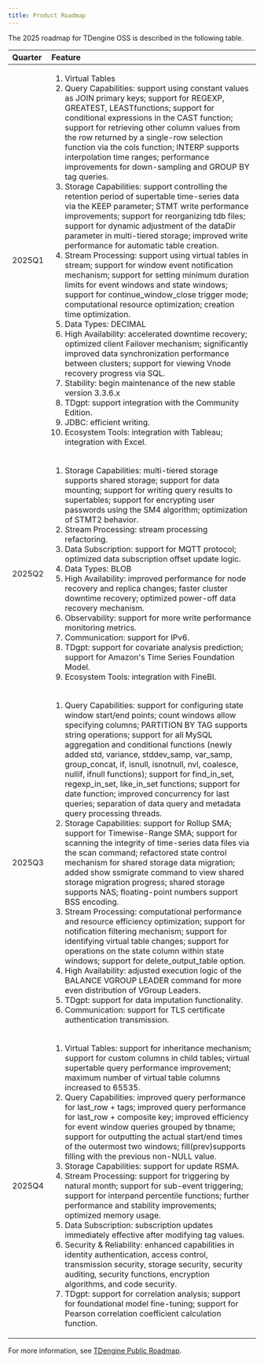 ```yaml
---
title: Product Roadmap
---
```


The 2025 roadmap for TDengine OSS is described in the following table.

|  Quarter   |  Feature  |
| :----- | :----- |
| 2025Q1 | <ol><li>​​Virtual Tables​​</li><li>​​Query Capabilities​​: support using constant values as JOIN primary keys; support for REGEXP, GREATEST, LEASTfunctions; support for conditional expressions in the CAST function; support for retrieving other column values from the row returned by a single-row selection function via the cols function; INTERP supports interpolation time ranges; performance improvements for down-sampling and GROUP BY tag queries.</li><li>​​Storage Capabilities​​: support controlling the retention period of supertable time-series data via the KEEP parameter; STMT write performance improvements; support for reorganizing tdb files; support for dynamic adjustment of the dataDir parameter in multi-tiered storage; improved write performance for automatic table creation.</li><li>​​Stream Processing​​: support using virtual tables in stream; support for window event notification mechanism; support for setting minimum duration limits for event windows and state windows; support for continue_window_close trigger mode; computational resource optimization; creation time optimization.</li><li>​​Data Types​​: DECIMAL</li><li>​​High Availability​​: accelerated downtime recovery; optimized client Failover mechanism; significantly improved data synchronization performance between clusters; support for viewing Vnode recovery progress via SQL.</li><li>​​Stability​​: begin maintenance of the new stable version 3.3.6.x</li><li>​​TDgpt​​: support integration with the Community Edition.</li><li>​​JDBC​​: efficient writing.</li><li>​​Ecosystem Tools​​: integration with Tableau; integration with Excel.</li></ol> |
| 2025Q2 | <ol><li>​​Storage Capabilities​​: multi-tiered storage supports shared storage; support for data mounting; support for writing query results to supertables; support for encrypting user passwords using the SM4 algorithm; optimization of STMT2 behavior.</li><li>​​Stream Processing​​: stream processing refactoring.</li><li>​​Data Subscription​​: support for MQTT protocol; optimized data subscription offset update logic.</li><li>​​Data Types​​​: BLOB</li><li>​​High Availability​​: improved performance for node recovery and replica changes; faster cluster downtime recovery; optimized power-off data recovery mechanism.</li><li>​​Observability​​: support for more write performance monitoring metrics.</li><li>​​Communication​​: support for IPv6.</li><li>​​TDgpt​​: support for covariate analysis prediction; support for Amazon's Time Series Foundation Model.</li><li>​​Ecosystem Tools​​: integration with FineBI.</li></ol> |
| 2025Q3 | <ol><li>​​Query Capabilities​​: support for configuring state window start/end points; count windows allow specifying columns; PARTITION BY TAG supports string operations; support for all MySQL aggregation and conditional functions (newly added std, variance, stddev_samp, var_samp, group_concat, if, isnull, isnotnull, nvl, coalesce, nullif, ifnull functions); support for find_in_set, regexp_in_set, like_in_set functions; support for date function; improved concurrency for last queries; separation of data query and metadata query processing threads.</li><li>​​Storage Capabilities​​: support for Rollup SMA; support for Timewise-Range SMA; support for scanning the integrity of time-series data files via the scan command; refactored state control mechanism for shared storage data migration; added show ssmigrate command to view shared storage migration progress; shared storage supports NAS; floating-point numbers support BSS encoding.</li><li>​​Stream Processing​​: computational performance and resource efficiency optimization; support for notification filtering mechanism; support for identifying virtual table changes; support for operations on the state column within state windows; support for delete_output_table option.</li><li>​​High Availability​​: adjusted execution logic of the BALANCE VGROUP LEADER command for more even distribution of VGroup Leaders.</li><li>​​TDgpt​​: support for data imputation functionality.</li><li>​​Communication​​: support for TLS certificate authentication transmission.</li></ol> |
| 2025Q4 | <ol><li>​​Virtual Tables​​: support for inheritance mechanism; support for custom columns in child tables; virtual supertable query performance improvement; maximum number of virtual table columns increased to 65535.</li><li>​​Query Capabilities​​: improved query performance for last_row + tags; improved query performance for last_row + composite key; improved efficiency for event window queries grouped by tbname; support for outputting the actual start/end times of the outermost two windows; fill(prev)supports filling with the previous non-NULL value.</li><li>​​Storage Capabilities​​: support for update RSMA.</li><li>​​Stream Processing​​: support for triggering by natural month; support for sub-event triggering; support for interpand percentile functions; further performance and stability improvements; optimized memory usage.</li><li>​​Data Subscription​​: subscription updates immediately effective after modifying tag values.</li><li>​​Security & Reliability​​: enhanced capabilities in identity authentication, access control, transmission security, storage security, security auditing, security functions, encryption algorithms, and code security.</li><li>​​TDgpt​​: support for correlation analysis; support for foundational model fine-tuning; support for Pearson correlation coefficient calculation function.</li></ol> |

For more information, see [TDengine Public Roadmap](https://github.com/orgs/taosdata/projects/4).
